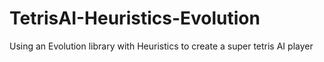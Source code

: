# TetrisAI-Heuristics-Evolution
Using an Evolution library with Heuristics to create a super tetris AI player
